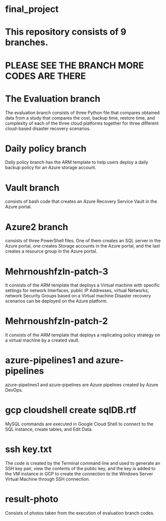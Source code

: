 # final_project
# This repository consists of 9 branches.
# PLEASE SEE THE BRANCH MORE CODES ARE THERE 

# The Evaluation branch
The evaluation branch consists of three Python file that compares obtained data from a study that compares the cost, backup time, restore time, and complexity of each of the three cloud platforms together 
for three different cloud-based disaster recovery scenarios. 

# Daily policy branch
Daily policy branch has the ARM template to help users deploy a daily backup policy for an Azure storage account. 

# Vault branch 
consists of bash code that creates an Azure Recovery Service Vault in the Azure portal.

# Azure2 branch
consists of three PowerShell files. One of them creates an SQL server in the Azure portal, one creates Storage accounts in the Azure portal, and the last creates a resource group in the Azure portal.

# Mehrnoushfzln-patch-3
It consists of the ARM template that deploys a Virtual machine with specific settings for network Interfaces, public IP Addresses, virtual Networks, network Security Groups based on a Virtual machine 
Disaster recovery scenarios can be deployed on the Azure platform. 

# Mehrnoushfzln-patch-2
It consists of the ARM template that deploys a replicating policy strategy on a virtual machine by a created vault. 

# azure-pipelines1 and azure-pipelines 
azure-pipelines1 and azure-pipelines are Azure pipelines created by Azure DevOps.

# gcp cloudshell create sqlDB.rtf
MySQL commands are executed in Google Cloud Shell to connect to the SQL instance, create tables, and Edit Data. 

# ssh key.txt
The code is created by the Terminal command line and used to generate an SSH key pair, view the contents of the public key, and the key is added to the VM instance in GCP to create the connection to the Windows Server Virtual Machine through SSH connection. 

# result-photo
Consists of photos taken from the execution of evaluation branch codes.




